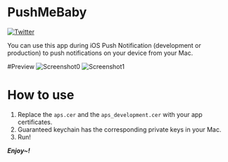 # PushMeBaby

[![Twitter](https://img.shields.io/badge/twitter-@DwarvenYang-blue.svg)](http://twitter.com/DwarvenYang)

You can use this app during iOS Push Notification (development or production) to push notifications on your device from your Mac.

#Preview
![Screenshot0](https://raw.githubusercontent.com/Dwarven/PushMeBaby/master/Screenshots/Screenshot0.png)
![Screenshot1](https://raw.githubusercontent.com/Dwarven/PushMeBaby/master/Screenshots/Screenshot1.png)

# How to use 
1. Replace the `aps.cer` and the `aps_development.cer` with your app certificates.
2. Guaranteed keychain has the corresponding private keys in your Mac.
3. Run!

***Enjoy~!***


